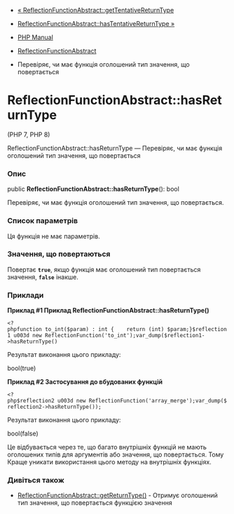 - [«
ReflectionFunctionAbstract::getTentativeReturnType](reflectionfunctionabstract.gettentativereturntype.md)
- [ReflectionFunctionAbstract::hasTentativeReturnType
»](reflectionfunctionabstract.hastentativereturntype.md)

- [PHP Manual](index.md)
- [ReflectionFunctionAbstract](class.reflectionfunctionabstract.md)
- Перевіряє, чи має функція оголошений тип значення, що повертається

# ReflectionFunctionAbstract::hasReturnType

(PHP 7, PHP 8)

ReflectionFunctionAbstract::hasReturnType — Перевіряє, чи має функція
оголошений тип значення, що повертається

### Опис

public **ReflectionFunctionAbstract::hasReturnType**(): bool

Перевіряє, чи має функція оголошений тип значення, що повертається.

### Список параметрів

Ця функція не має параметрів.

### Значення, що повертаються

Повертає **`true`**, якщо функція має оголошений тип повертається
значення, **`false`** інакше.

### Приклади

**Приклад #1 Приклад **ReflectionFunctionAbstract::hasReturnType()****

` <?phpfunction to_int($param) : int {    return (int) $param;}$reflection1 u003d new ReflectionFunction('to_int');var_dump($reflection1->hasReturnType() `

Результат виконання цього прикладу:

bool(true)

**Приклад #2 Застосування до вбудованих функцій**

` <?php$reflection2 u003d new ReflectionFunction('array_merge');var_dump($reflection2->hasReturnType()); `

Результат виконання цього прикладу:

bool(false)

Це відбувається через те, що багато внутрішніх функцій не мають
оголошених типів для аргументів або значення, що повертається. Тому
Краще уникати використання цього методу на внутрішніх функціях.

### Дивіться також

- [ReflectionFunctionAbstract::getReturnType()](reflectionfunctionabstract.getreturntype.md) -
Отримує оголошений тип значення, що повертається функцією значення
